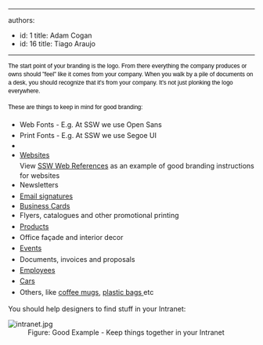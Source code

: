 

---
authors:
  - id: 1
    title: Adam Cogan
  - id: 16
    title: Tiago Araujo
---




<span class='intro'> <p><span style="color&#58;#000000;font-family&#58;verdana, sans-serif;font-size&#58;12px;line-height&#58;17px;">The start point of your branding is the logo. From there&#160;everything the company produces or owns&#160;should &quot;feel&quot; like it comes from your company. When you walk by a pile of documents on a desk, you should recognize that it's from your company. It's not just plonking the logo everywhere.​ &#160;</span></p><p><span style="color&#58;#000000;font-family&#58;verdana, sans-serif;font-size&#58;12px;line-height&#58;17px;"><span style="line-height&#58;20.8px;">These are t</span><span style="line-height&#58;1.6;">hings to keep in mind for good&#160;branding&#58;</span></span></p> </span>

<ul><li>
      <span style="line-height&#58;1.6;">Web&#160;Fonts - E.g. At SSW we use Open Sans</span></li><li>
      <span style="line-height&#58;1.6;">Print Fonts - E.g. At SSW we use Segoe UI</span></li><li></li><li>
      <span style="line-height&#58;1.6;"><a href="/_layouts/15/FIXUPREDIRECT.ASPX?WebId=3dfc0e07-e23a-4cbb-aac2-e778b71166a2&amp;TermSetId=07da3ddf-0924-4cd2-a6d4-a4809ae20160&amp;TermId=c5134894-9789-48e6-a0e5-bb1fd1c7b7b5">Websites </a> <br>View&#160;<a href="https&#58;//www.ssw.com.au/ssw/company/Web-Reference.aspx">SSW Web References</a>&#160;as an example of good branding instructions for websites<br></span></li><li>
      <span style="line-height&#58;1.6;">Newsletters</span><br></li><li>
      <span style="line-height&#58;1.6;"><a href="/_layouts/15/FIXUPREDIRECT.ASPX?WebId=3dfc0e07-e23a-4cbb-aac2-e778b71166a2&amp;TermSetId=07da3ddf-0924-4cd2-a6d4-a4809ae20160&amp;TermId=73dea04c-b017-4c65-816e-aef8c84497be">Email signatures </a></span> <br></li><li>
      <span style="line-height&#58;20.8px;"></span> <a href="/_layouts/15/FIXUPREDIRECT.ASPX?WebId=3dfc0e07-e23a-4cbb-aac2-e778b71166a2&amp;TermSetId=07da3ddf-0924-4cd2-a6d4-a4809ae20160&amp;TermId=7d1f987a-6406-41af-b6e4-24f58772db04">Business Cards </a></li><li>
      <span style="line-height&#58;1.6;">Flyers, catalogues and other promotional printing</span><br></li><li>
      <span style="line-height&#58;1.6;"><a href="/_layouts/15/FIXUPREDIRECT.ASPX?WebId=3dfc0e07-e23a-4cbb-aac2-e778b71166a2&amp;TermSetId=07da3ddf-0924-4cd2-a6d4-a4809ae20160&amp;TermId=5fbb5101-6f5a-4d18-8073-b5e2635ab470">Products </a> </span></li><li>
      <span style="line-height&#58;1.6;">Office façade and interior decor</span><br></li><li>
      <span style="line-height&#58;1.6;"><a href="/_layouts/15/FIXUPREDIRECT.ASPX?WebId=3dfc0e07-e23a-4cbb-aac2-e778b71166a2&amp;TermSetId=07da3ddf-0924-4cd2-a6d4-a4809ae20160&amp;TermId=03b70000-333f-42ae-89ea-45e1ec0c4a76">Events </a> </span></li><li>
      <span style="line-height&#58;1.6;">Documents, invoices and proposals </span> <br></li><li>
      <span style="line-height&#58;1.6;"> <a href="/_layouts/15/FIXUPREDIRECT.ASPX?WebId=3dfc0e07-e23a-4cbb-aac2-e778b71166a2&amp;TermSetId=07da3ddf-0924-4cd2-a6d4-a4809ae20160&amp;TermId=440ca3f7-1b59-4525-bb69-1ab8c0cbb163">Employees </a></span> <br></li><li>
      <span style="line-height&#58;1.6;"> <a href="/_layouts/15/FIXUPREDIRECT.ASPX?WebId=3dfc0e07-e23a-4cbb-aac2-e778b71166a2&amp;TermSetId=07da3ddf-0924-4cd2-a6d4-a4809ae20160&amp;TermId=788ec460-c3b1-4e3c-9637-685e556fa8f9">Cars </a></span> <br></li><li>
      <span style="line-height&#58;1.6;">Others, like <a href="/_layouts/15/FIXUPREDIRECT.ASPX?WebId=3dfc0e07-e23a-4cbb-aac2-e778b71166a2&amp;TermSetId=07da3ddf-0924-4cd2-a6d4-a4809ae20160&amp;TermId=7fdb0167-952f-489c-8707-7c728a7440c1">coffee mugs</a>, <a href="/_layouts/15/FIXUPREDIRECT.ASPX?WebId=3dfc0e07-e23a-4cbb-aac2-e778b71166a2&amp;TermSetId=07da3ddf-0924-4cd2-a6d4-a4809ae20160&amp;TermId=db9f5a2a-0657-4b01-b580-e133e9056702">plastic bags </a> etc </span> <br></li></ul><p>You should help designers to find stuff&#160;in your Intranet&#58;</p><dl class="goodImage"><dt><img src="/PublishingImages/intranet.jpg" alt="intranet.jpg" /></dt><dd>Figure&#58; Good Example - Keep things together in your Intranet</dd></dl> ​


